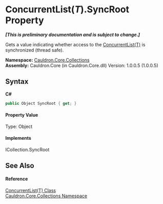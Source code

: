 # ConcurrentList(*T*).SyncRoot Property 
 _**\[This is preliminary documentation and is subject to change.\]**_

Gets a value indicating whether access to the <a href="T_Cauldron_Core_Collections_ConcurrentList_1">ConcurrentList(T)</a> is synchronized (thread safe).

**Namespace:**&nbsp;<a href="N_Cauldron_Core_Collections">Cauldron.Core.Collections</a><br />**Assembly:**&nbsp;Cauldron.Core (in Cauldron.Core.dll) Version: 1.0.0.5 (1.0.0.5)

## Syntax

**C#**<br />
``` C#
public Object SyncRoot { get; }
```


#### Property Value
Type: Object

#### Implements
ICollection.SyncRoot<br />

## See Also


#### Reference
<a href="T_Cauldron_Core_Collections_ConcurrentList_1">ConcurrentList(T) Class</a><br /><a href="N_Cauldron_Core_Collections">Cauldron.Core.Collections Namespace</a><br />
